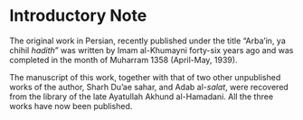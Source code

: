 Introductory Note
=================

The original work in Persian, recently published under the title
“Arba’in, ya chihil *hadith*” was written by Imam al-Khumayni forty-six
years ago and was completed in the month of Muharram 1358 (April-May,
1939).

The manuscript of this work, together with that of two other unpublished
works of the author, Sharh Du’ae sahar, and Adab al-*salat*, were
recovered from the library of the late Ayatullah Akhund al-Hamadani. All
the three works have now been published.


